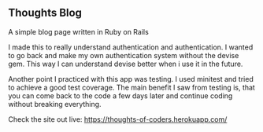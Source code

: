 ## Thoughts Blog

A simple blog page written in Ruby on Rails

I made this to really understand authentication and authentication.
I wanted to go back and make my own authentication system without the devise gem. This way I can understand devise better when i use it in the future.

Another point I practiced with this app was testing. I used minitest and tried to achieve a good test coverage.
The main benefit I saw from testing is, that you can come back to the code a few days later and continue coding without breaking everything.

Check the site out live: https://thoughts-of-coders.herokuapp.com/
